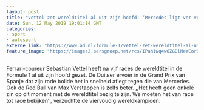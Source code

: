 ```yaml
---
layout: post
title: "Vettel zet wereldtitel al uit zijn hoofd: ‘Mercedes ligt ver voor op ons’"
date: Sun, 12 May 2019 19:01:14 GMT
categories: 
- sport 
- autosport 
externe_link: "https://www.ad.nl/formule-1/vettel-zet-wereldtitel-al-uit-zijn-hoofd-mercedes-ligt-ver-voor-op-ons~ae27fe33/"
feature_image: "https://images2.persgroep.net/rcs/IPahIwq4w6ZGDlMeWCorD4m-K6I/diocontent/148124407/_fitwidth/400/?appId=21791a8992982cd8da851550a453bd7f&quality=0.7"
---
```


Ferrari-coureur Sebastian Vettel heeft na vijf races de wereldtitel in de Formule 1 al uit zijn hoofd gezet. De Duitser ervoer in de Grand Prix van Spanje dat zijn rode bolide het in snelheid aflegt tegen die van Mercedes. Ook de Red Bull van Max Verstappen is zelfs beter. ,,Het heeft geen enkele zin op dit moment met de wereldtitel bezig te zijn. We moeten het van race tot race bekijken’', verzuchtte de viervoudig wereldkampioen.
